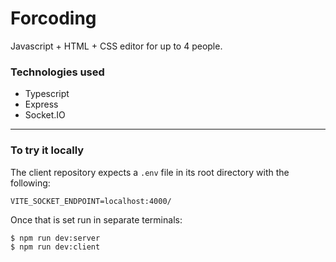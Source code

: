 # Forcoding
Javascript + HTML + CSS editor for up to 4 people.

### Technologies used
- Typescript
- Express
- Socket.IO

---

### To try it locally
The client repository expects a `.env` file in its root directory with the following:  
```
VITE_SOCKET_ENDPOINT=localhost:4000/
```
Once that is set run in separate terminals:  
```bash
$ npm run dev:server
$ npm run dev:client
```
